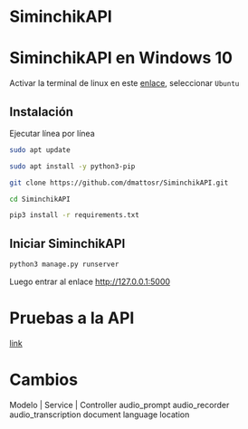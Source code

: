 # SiminchikAPI


# SiminchikAPI en Windows 10

Activar la terminal de linux en este [enlace](https://www.neoguias.com/activar-terminal-linux-windows-10), seleccionar `Ubuntu`

## Instalación

Ejecutar línea por línea

```bash
sudo apt update

sudo apt install -y python3-pip

git clone https://github.com/dmattosr/SiminchikAPI.git

cd SiminchikAPI

pip3 install -r requirements.txt

```

## Iniciar SiminchikAPI

```bash
python3 manage.py runserver
```

Luego entrar al enlace http://127.0.0.1:5000


# Pruebas a la API

[link](./PruebasApi.md)


# Cambios


Modelo | Service | Controller
audio_prompt
audio_recorder
audio_transcription
document
language
location